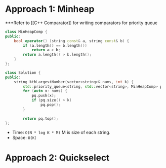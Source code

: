 # Approach 1: Minheap
***Refer to [[C++ Comparator]] for writing comparators for priority queue
```cpp
class MinHeapComp {
public:
    bool operator() (string const& a, string const& b) {
        if (a.length() == b.length())
            return a > b;
        return a.length() > b.length();
    }    
};

class Solution {
public:
    string kthLargestNumber(vector<string>& nums, int k) {
        std::priority_queue<string, std::vector<string>, MinHeapComp> pq;
        for (auto x: nums) {
            pq.push(x);
            if (pq.size() > k)
                pq.pop();
        }
        
        return pq.top();
};
```
- Time: `O(N * log K * M)` M is size of each string.
- Space: `O(K)`

# Approach 2: Quickselect
